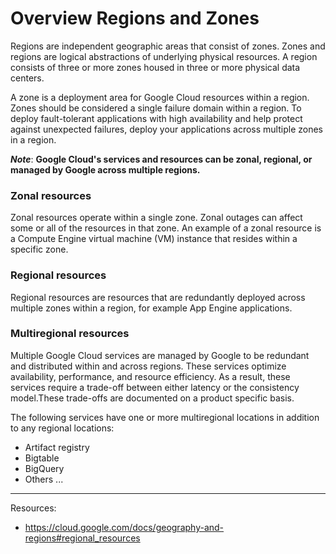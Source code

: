# Overview Regions and Zones

Regions are independent geographic areas that consist of zones. Zones and regions are logical abstractions of underlying
physical resources. A region consists of three or more zones housed in three or more physical data centers.

A zone is a deployment area for Google Cloud resources within a region. Zones should be considered a single failure
domain within a region. To deploy fault-tolerant applications with high availability and help protect against unexpected
failures, deploy your applications across multiple zones in a region.

***Note***: **Google Cloud's services and resources can be zonal, regional, or managed by Google across multiple
regions.**

### Zonal resources

Zonal resources operate within a single zone. Zonal outages can affect some or all of the resources in that zone. An
example of a zonal resource is a Compute Engine virtual machine (VM) instance that resides within a specific zone.

### Regional resources

Regional resources are resources that are redundantly deployed across multiple zones within a region, for example App
Engine applications.

### Multiregional resources

Multiple Google Cloud services are managed by Google to be redundant and distributed within and across regions. These
services optimize availability, performance, and resource efficiency. As a result, these services require a trade-off
between either latency or the consistency model.These trade-offs are documented on a product specific basis.

The following services have one or more multiregional locations in addition to any regional locations:

* Artifact registry
* Bigtable
* BigQuery
* Others ...

---
Resources:

* https://cloud.google.com/docs/geography-and-regions#regional_resources
